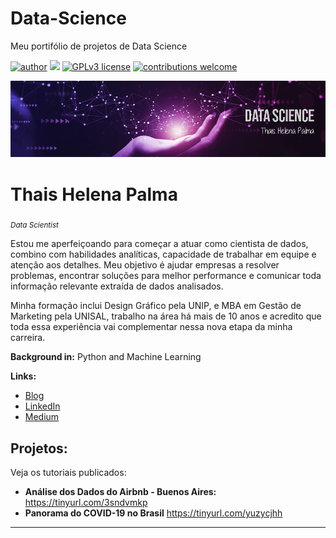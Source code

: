 # Data-Science
Meu portifólio de projetos de Data Science 

[![author](https://img.shields.io/badge/author-Thais.Helena-red.svg)](https://www.linkedin.com/in/thais-helena-palma-9021a183/) [![](https://img.shields.io/badge/python-3.7+-blue.svg)](https://www.python.org/downloads/release/python-365/) [![GPLv3 license](https://img.shields.io/badge/License-GPLv3-blue.svg)](http://perso.crans.org/besson/LICENSE.html) [![contributions welcome](https://img.shields.io/badge/contributions-welcome-brightgreen.svg?style=flat)](https://github.com/carlosfab/data_science/issues)

<p align="center">
  <img src="banner.png" >
</p>

# Thais Helena Palma
<sub>*Data Scientist*

Estou me aperfeiçoando para começar a atuar como cientista de dados, combino com habilidades analíticas, capacidade de trabalhar em equipe e atenção aos detalhes. Meu objetivo é ajudar empresas a resolver problemas, encontrar soluções para melhor performance e comunicar toda informação relevante extraída de dados analisados.

Minha formação inclui Design Gráfico pela UNIP, e MBA em Gestão de Marketing pela UNISAL, trabalho na área há mais de 10 anos e acredito que toda essa experiência vai complementar nessa nova etapa da minha carreira. 


**Background in:** Python and Machine Learning

**Links:**
* [Blog](https://github.com/Tha-Helena)
* [LinkedIn](https://www.linkedin.com/in/thais-helena-palma-9021a183/)
* [Medium](https://medium.com/@thais.helena.palma)


## Projetos:
Veja os tutoriais publicados:

* **Análise dos Dados do Airbnb - Buenos Aires:** https://tinyurl.com/3sndvmkp
* **Panorama do COVID-19 no Brasil** https://tinyurl.com/yuzycjhh  

---




